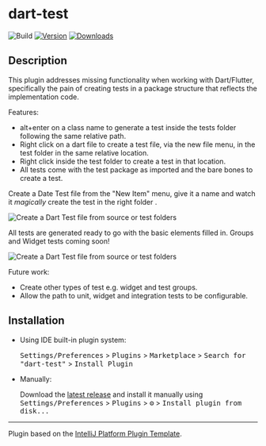 # dart-test

![Build](https://github.com/grahamsmith/dart-test/workflows/Build/badge.svg)
[![Version](https://img.shields.io/jetbrains/plugin/v/16299.svg)](https://plugins.jetbrains.com/plugin/16299)
[![Downloads](https://img.shields.io/jetbrains/plugin/d/16299.svg)](https://plugins.jetbrains.com/plugin/16299)

<!-- Plugin description -->
## Description

This plugin addresses missing functionality when working with Dart/Flutter, specifically the pain of creating tests in a package structure that reflects the implementation code.

Features:

- alt+enter on a class name to generate a test inside the tests folder following the same relative path.
- Right click on a dart file to create a test file, via the new file menu, in the test folder in the same relative location.
- Right click inside the test folder to create a test in that location.
- All tests come with the test package as imported and the bare bones to create a test.

Create a Date Test file from the "New Item" menu, give it a name and watch it *magically* create the test in the right folder .

![Create a Dart Test file from source or test folders](https://github.com/grahamsmith/dart-test/blob/main/images/new_dart_file.png?raw=true)

All tests are generated ready to go with the basic elements filled in. Groups and Widget tests coming soon!

![Create a Dart Test file from source or test folders](https://github.com/grahamsmith/dart-test/blob/main/images/unit_test_template.png?raw=true)


Future work:

- Create other types of test e.g. widget and test groups.
- Allow the path to unit, widget and integration tests to be configurable.

<!-- Plugin description end -->

## Installation

- Using IDE built-in plugin system:
  
  <kbd>Settings/Preferences</kbd> > <kbd>Plugins</kbd> > <kbd>Marketplace</kbd> > <kbd>Search for "dart-test"</kbd> >
  <kbd>Install Plugin</kbd>
  
- Manually:

  Download the [latest release](https://github.com/grahamsmith/dart-test/releases/latest) and install it manually using
  <kbd>Settings/Preferences</kbd> > <kbd>Plugins</kbd> > <kbd>⚙️</kbd> > <kbd>Install plugin from disk...</kbd>


---
Plugin based on the [IntelliJ Platform Plugin Template][template].

[template]: https://github.com/JetBrains/intellij-platform-plugin-template
